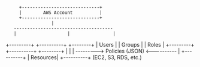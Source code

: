          +-----------------------------+
         |        AWS Account          |
         +-----------------------------+
                     |
       -------------------------------------
       |                   |                |
   +---------+        +----------+      +--------+
   |  Users  |        |  Groups  |      |  Roles |
   +---------+        +----------+      +--------+
       |                   |                |
       ---------> Policies (JSON) <----------
                          |
                     +----------+
                     | Resources|
                     +----------+
                (EC2, S3, RDS, etc.)
